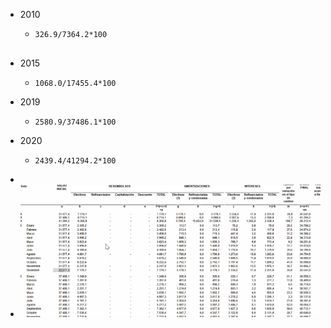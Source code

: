 - 2010
	- ```calc
	  326.9/7364.2*100
	  
	  
	  ```
- 2015
	- ```calc
	  1068.0/17455.4*100
	  ```
- 2019
	- ```calc
	  2580.9/37486.1*100
	  ```
- 2020
	- ```calc
	  2439.4/41294.2*100
	  
	  ```
-
- ![image.png](../assets/image_1642466710060_0.png)